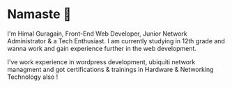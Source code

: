 # Namaste :pray:

I'm Himal Guragain, Front-End Web Developer, Junior Network Administrator & a Tech Enthusiast. I am currently studying in 12th grade and wanna work and gain experience further in the web development.

I've work experience in wordpress development, ubiquiti network managment and got certifications & trainings in Hardware & Networking Technology also !
